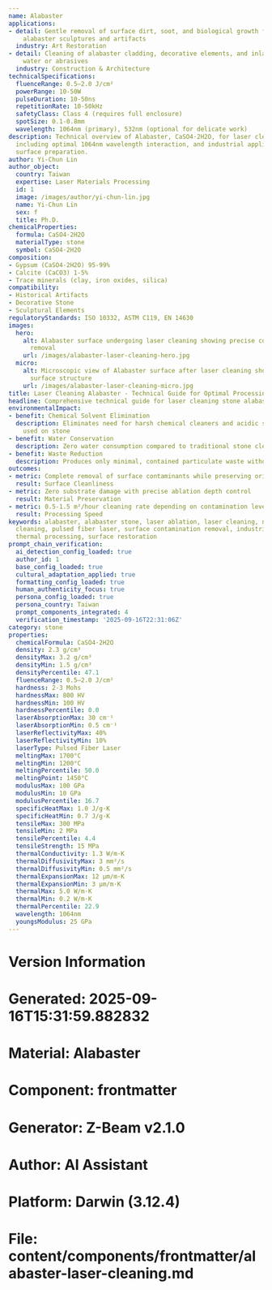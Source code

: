 ```yaml
---
name: Alabaster
applications:
- detail: Gentle removal of surface dirt, soot, and biological growth from historical
    alabaster sculptures and artifacts
  industry: Art Restoration
- detail: Cleaning of alabaster cladding, decorative elements, and inlays without
    water or abrasives
  industry: Construction & Architecture
technicalSpecifications:
  fluenceRange: 0.5–2.0 J/cm²
  powerRange: 10-50W
  pulseDuration: 10-50ns
  repetitionRate: 10-50kHz
  safetyClass: Class 4 (requires full enclosure)
  spotSize: 0.1-0.8mm
  wavelength: 1064nm (primary), 532nm (optional for delicate work)
description: Technical overview of Alabaster, CaSO4·2H2O, for laser cleaning applications,
  including optimal 1064nm wavelength interaction, and industrial applications in
  surface preparation.
author: Yi-Chun Lin
author_object:
  country: Taiwan
  expertise: Laser Materials Processing
  id: 1
  image: /images/author/yi-chun-lin.jpg
  name: Yi-Chun Lin
  sex: f
  title: Ph.D.
chemicalProperties:
  formula: CaSO4·2H2O
  materialType: stone
  symbol: CaSO4·2H2O
composition:
- Gypsum (CaSO4·2H2O) 95-99%
- Calcite (CaCO3) 1-5%
- Trace minerals (clay, iron oxides, silica)
compatibility:
- Historical Artifacts
- Decorative Stone
- Sculptural Elements
regulatoryStandards: ISO 10332, ASTM C119, EN 14630
images:
  hero:
    alt: Alabaster surface undergoing laser cleaning showing precise contamination
      removal
    url: /images/alabaster-laser-cleaning-hero.jpg
  micro:
    alt: Microscopic view of Alabaster surface after laser cleaning showing detailed
      surface structure
    url: /images/alabaster-laser-cleaning-micro.jpg
title: Laser Cleaning Alabaster - Technical Guide for Optimal Processing
headline: Comprehensive technical guide for laser cleaning stone alabaster
environmentalImpact:
- benefit: Chemical Solvent Elimination
  description: Eliminates need for harsh chemical cleaners and acidic solutions traditionally
    used on stone
- benefit: Water Conservation
  description: Zero water consumption compared to traditional stone cleaning methods
- benefit: Waste Reduction
  description: Produces only minimal, contained particulate waste without liquid runoff
outcomes:
- metric: Complete removal of surface contaminants while preserving original patina
  result: Surface Cleanliness
- metric: Zero substrate damage with precise ablation depth control
  result: Material Preservation
- metric: 0.5-1.5 m²/hour cleaning rate depending on contamination level and delicacy
  result: Processing Speed
keywords: alabaster, alabaster stone, laser ablation, laser cleaning, non-contact
  cleaning, pulsed fiber laser, surface contamination removal, industrial laser parameters,
  thermal processing, surface restoration
prompt_chain_verification:
  ai_detection_config_loaded: true
  author_id: 1
  base_config_loaded: true
  cultural_adaptation_applied: true
  formatting_config_loaded: true
  human_authenticity_focus: true
  persona_config_loaded: true
  persona_country: Taiwan
  prompt_components_integrated: 4
  verification_timestamp: '2025-09-16T22:31:06Z'
category: stone
properties:
  chemicalFormula: CaSO4·2H2O
  density: 2.3 g/cm³
  densityMax: 3.2 g/cm³
  densityMin: 1.5 g/cm³
  densityPercentile: 47.1
  fluenceRange: 0.5–2.0 J/cm²
  hardness: 2-3 Mohs
  hardnessMax: 800 HV
  hardnessMin: 100 HV
  hardnessPercentile: 0.0
  laserAbsorptionMax: 30 cm⁻¹
  laserAbsorptionMin: 0.5 cm⁻¹
  laserReflectivityMax: 40%
  laserReflectivityMin: 10%
  laserType: Pulsed Fiber Laser
  meltingMax: 1700°C
  meltingMin: 1200°C
  meltingPercentile: 50.0
  meltingPoint: 1450°C
  modulusMax: 100 GPa
  modulusMin: 10 GPa
  modulusPercentile: 16.7
  specificHeatMax: 1.0 J/g·K
  specificHeatMin: 0.7 J/g·K
  tensileMax: 300 MPa
  tensileMin: 2 MPa
  tensilePercentile: 4.4
  tensileStrength: 15 MPa
  thermalConductivity: 1.3 W/m·K
  thermalDiffusivityMax: 3 mm²/s
  thermalDiffusivityMin: 0.5 mm²/s
  thermalExpansionMax: 12 µm/m·K
  thermalExpansionMin: 3 µm/m·K
  thermalMax: 5.0 W/m·K
  thermalMin: 0.2 W/m·K
  thermalPercentile: 22.9
  wavelength: 1064nm
  youngsModulus: 25 GPa
---
```


# Version Information
# Generated: 2025-09-16T15:31:59.882832
# Material: Alabaster
# Component: frontmatter
# Generator: Z-Beam v2.1.0
# Author: AI Assistant
# Platform: Darwin (3.12.4)
# File: content/components/frontmatter/alabaster-laser-cleaning.md